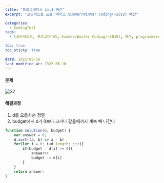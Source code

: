 ```yaml
---
title: "프로그래머스 Lv.1 예산"
excerpt: "코딩테스트 프로그래머스 Summer/Winter Coding(~2018) 예산"

categories:
  - CodingTest
tags:
  - [코딩테스트, 프로그래머스, Summer/Winter Coding(~2018), 예산, programmers, codingtest, 코딩테스트 연습]

toc: true
toc_sticky: true
 
dat8: 2022-06-16
last_modified_at: 2022-06-16
---
```


#### 문제
![37](/assets/images/37.png)

#### 해결과정
1. d를 오름차순 정렬
2. budget에서 d가 0보다 크거나 같을때까지 계속 빼 나간다

```javascript
function solution(d, budget) {
    var answer = 0;
    d.sort((a, b) => a - b)
    for(let i = 0; i<d.length; i++){
        if(budget - d[i] >= 0){
            answer++
            budget -= d[i]
        }
    }
    return answer;
}
```